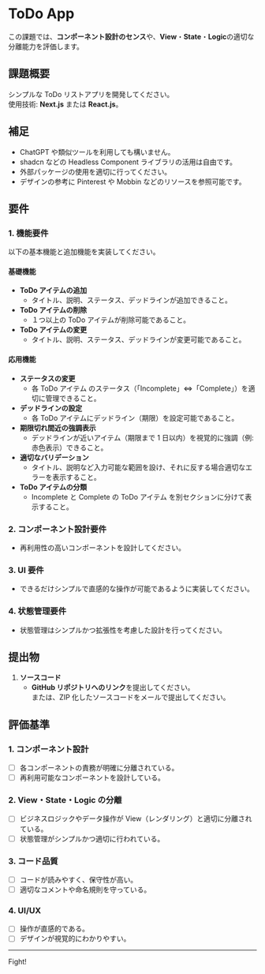 # ToDo App

この課題では、**コンポーネント設計のセンス**や、**View**・**State**・**Logic**の適切な分離能力を評価します。

## 課題概要

シンプルな ToDo リストアプリを開発してください。  
使用技術: **Next.js** または **React.js**。

## 補足

- ChatGPT や類似ツールを利用しても構いません。
- shadcn などの Headless Component ライブラリの活用は自由です。
- 外部パッケージの使用を適切に行ってください。
- デザインの参考に Pinterest や Mobbin などのリソースを参照可能です。

## 要件

### 1. 機能要件

以下の基本機能と追加機能を実装してください。

#### 基礎機能

- **ToDo アイテムの追加**
  - タイトル、説明、ステータス、デッドラインが追加できること。
- **ToDo アイテムの削除**
  - １つ以上の ToDo アイテムが削除可能であること。
- **ToDo アイテムの変更**
  - タイトル、説明、ステータス、デッドラインが変更可能であること。

#### 応用機能

- **ステータスの変更**
  - 各 ToDo アイテム のステータス（「Incomplete」⇔「Complete」）を適切に管理できること。
- **デッドラインの設定**
  - 各 ToDo アイテムにデッドライン（期限）を設定可能であること。
- **期限切れ間近の強調表示**
  - デッドラインが近いアイテム（期限まで 1 日以内）を視覚的に強調（例: 赤色表示）できること。
- **適切なバリデーション**
  - タイトル、説明など入力可能な範囲を設け、それに反する場合適切なエラーを表示すること。
- **ToDo アイテムの分類**
  - Incomplete と Complete の ToDo アイテム を別セクションに分けて表示すること。

### 2. コンポーネント設計要件

- 再利用性の高いコンポーネントを設計してください。

### 3. UI 要件

- できるだけシンプルで直感的な操作が可能であるように実装してください。

### 4. 状態管理要件

- 状態管理はシンプルかつ拡張性を考慮した設計を行ってください。

## 提出物

1. **ソースコード**
   - **GitHub リポジトリへのリンク**を提出してください。  
     または、ZIP 化したソースコードをメールで提出してください。

## 評価基準

### 1. コンポーネント設計

- [ ] 各コンポーネントの責務が明確に分離されている。
- [ ] 再利用可能なコンポーネントを設計している。

### 2. View・State・Logic の分離

- [ ] ビジネスロジックやデータ操作が View（レンダリング）と適切に分離されている。
- [ ] 状態管理がシンプルかつ適切に行われている。

### 3. コード品質

- [ ] コードが読みやすく、保守性が高い。
- [ ] 適切なコメントや命名規則を守っている。

### 4. UI/UX

- [ ] 操作が直感的である。
- [ ] デザインが視覚的にわかりやすい。

---

Fight!

